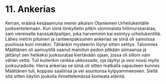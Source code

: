 


    
# 11. Ankerias

Kerran, eräänä kesäaamuna menin aikaisin Otaniemen Urheilukentälle juoksentelemaan. Kun siinä 
lönkyttelin pitkin ulommaista hiilimurskarataa, sain viereiselle kanssakilpailijan, joka harvemmin kai 
esiintyy urheilukentillä. Lähes metrin pituinen ja ranteenpaksuinen ankerias se siinä oli samoissa 
puuhissa kuin minäkin. Tähänkin mysteeriin löytyi sitten selitys. Talonmies Määttänen oli aamuyöllä 
saanut mainitun pedon pitkään siimaansa ja jättänyt sen hetkeksi juoksurataa kiertävään ojaan, jossa oli 
silloin vain vähän vettä. Tuli kuitenkin rankka ukkossade, oja täyttyi ja vesi nousi myös juoksuradoille. 
Herra ankerias se siinä oli sitten matkalla vapauteen kunnes Määttänen tuli, koppasi saaliinsa ja vei 
asuntonsa kylpyammeeseen. Siellä sitä sitten käytiin joukolla ihmettelemässä komeata eläintä.

